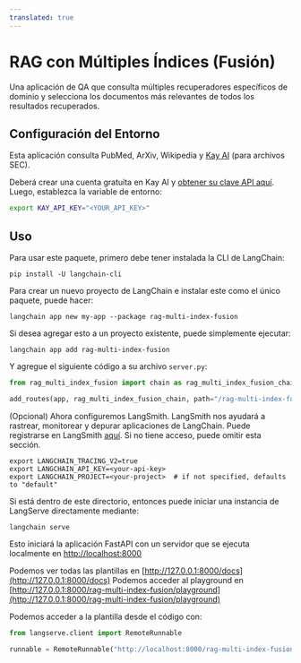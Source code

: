 ```yaml
---
translated: true
---
```


# RAG con Múltiples Índices (Fusión)

Una aplicación de QA que consulta múltiples recuperadores específicos de dominio y selecciona los documentos más relevantes de todos los resultados recuperados.

## Configuración del Entorno

Esta aplicación consulta PubMed, ArXiv, Wikipedia y [Kay AI](https://www.kay.ai) (para archivos SEC).

Deberá crear una cuenta gratuita en Kay AI y [obtener su clave API aquí](https://www.kay.ai).
Luego, establezca la variable de entorno:

```bash
export KAY_API_KEY="<YOUR_API_KEY>"
```

## Uso

Para usar este paquete, primero debe tener instalada la CLI de LangChain:

```shell
pip install -U langchain-cli
```

Para crear un nuevo proyecto de LangChain e instalar este como el único paquete, puede hacer:

```shell
langchain app new my-app --package rag-multi-index-fusion
```

Si desea agregar esto a un proyecto existente, puede simplemente ejecutar:

```shell
langchain app add rag-multi-index-fusion
```

Y agregue el siguiente código a su archivo `server.py`:

```python
from rag_multi_index_fusion import chain as rag_multi_index_fusion_chain

add_routes(app, rag_multi_index_fusion_chain, path="/rag-multi-index-fusion")
```

(Opcional) Ahora configuremos LangSmith.
LangSmith nos ayudará a rastrear, monitorear y depurar aplicaciones de LangChain.
Puede registrarse en LangSmith [aquí](https://smith.langchain.com/).
Si no tiene acceso, puede omitir esta sección.

```shell
export LANGCHAIN_TRACING_V2=true
export LANGCHAIN_API_KEY=<your-api-key>
export LANGCHAIN_PROJECT=<your-project>  # if not specified, defaults to "default"
```

Si está dentro de este directorio, entonces puede iniciar una instancia de LangServe directamente mediante:

```shell
langchain serve
```

Esto iniciará la aplicación FastAPI con un servidor que se ejecuta localmente en
[http://localhost:8000](http://localhost:8000)

Podemos ver todas las plantillas en [http://127.0.0.1:8000/docs](http://127.0.0.1:8000/docs)
Podemos acceder al playground en [http://127.0.0.1:8000/rag-multi-index-fusion/playground](http://127.0.0.1:8000/rag-multi-index-fusion/playground)

Podemos acceder a la plantilla desde el código con:

```python
from langserve.client import RemoteRunnable

runnable = RemoteRunnable("http://localhost:8000/rag-multi-index-fusion")
```

